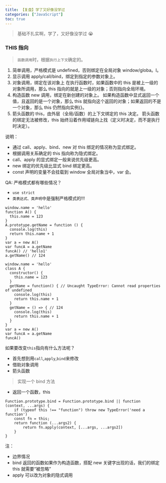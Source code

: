 ```yaml
---
title: 【复盘】学了又好像没学过
categories: ["JavaScript"]
toc: true
---
```


> 基础不扎实啊，学了，又好像没学过 😭

### THIS 指向

> `函数调用`时，根据`执行上下文`确定的。

1. 简单调用，严格模式是 undefined，否则绑定在全局对象 window/globa。l。
2. 显示调用 apply/call/bind，绑定到指定的参数对象上。
3. 对象调用，绑定在该对象上
   在执行函数时，如果函数中的 this 是被上一级的对象所调用，那么 this 指向的就是上一级的对象；否则指向全局环境。
4. 构造函数 new 调用，绑定在新创建的对象上。
   如果构造函数中显式返回一个值，且返回的是一个对象，那么 this 就指向这个返回的对象；如果返回的不是一个对象，那么 this 仍然指向实例{}。
5. 箭头函数的 this，由外层（全局/函数）的上下文绑定的 this 决定。
   箭头函数的绑定无法被修改，this 始终沿着作用域链向上找（定义时决定，而不是执行时决定）。

说明：

- 通过 call、apply、bind、new 对 this 绑定的情况称为显式绑定。
- 根据调用关系确定的 this 指向称为隐式绑定。
- call、apply 的显式绑定一般来说优先级更高。
- new 绑定的优先级比显式 bind 绑定更高。
- const 声明的变量不会挂载到 window 全局对象当中，var 会。

QA: 严格模式都有哪些情况？

- `use strict`
- `类表达式、类声明`中是强制严格模式的!!!

```
window.name = 'hello'
function A() {
  this.name = 123
}
A.prototype.getName = function () {
  console.log(this)
  return this.name + 1
}
var a = new A()
var funcA = a.getName
funcA() // 'hello1'
a.getName() // 124

window.name = 'hello'
class A {
  constructor() {
    this.name = 123
  }
  getName = function() { // Uncaught TypeError: Cannot read properties of undefined
    console.log(this)
    return this.name + 1
  }
  getName = () => { // 124
    console.log(this)
    return this.name + 1
  }
}
var a = new A()
var funcA = a.getName
funcA()
```

如果要改变`this`指向有什么方法呢？

- 首先想到用`call`,`apply`,`bind`来修改
- 借助对象调用
- 箭头函数

> 实现一个 bind 方法

- 返回一个函数，this

```
Function.prototype.bind = Function.prototype.bind || function (context, ...args) {
    if (typeof this !== "function") throw new TypeError('need a function')
    const fn = this;
    return function (...args2) {
        return fn.apply(context, [...args, ...args2])
    }
}
```

注：

- 边界情况
- bind 返回的函数如果作为构造函数，搭配 new 关键字出现的话，我们的绑定 this 就需要“被忽略”
- apply 可以改为对象的隐式调用
